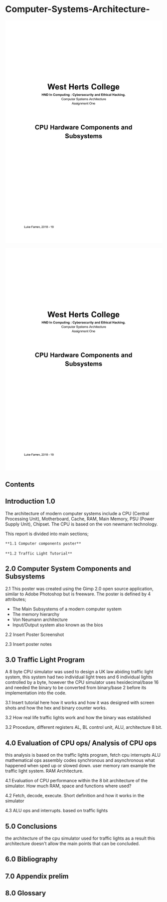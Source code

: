 # Computer-Systems-Architecture-

![Cover](https://github.com/LukeFarren/Computer-Systems-Architecture-/blob/master/CSA.png)

![Cover](https://github.com/LukeFarren/Computer-Systems-Architecture-/blob/master/CSA.png)


## Contents

## Introduction 1.0 

The architecture of modern computer systems include a CPU (Central Processing Unit), Motherboard, Cache, RAM, Main Memory, PSU (Power Supply Unit), Chipset. The CPU is based on the von newmann technology. 

This report is divided into main sections;

	**1.1 Computer components poster** 

	**1.2 Traffic Light Tutorial** 

## 2.0 Computer System Components and Subsystems

2.1 This poster was created using the Gimp 2.0 open source application, similar to Adobe Photoshop but is freeware. 
The poster is defined by 4 attributes;

* The Main Subsystems of a modern computer system
* The memory hierarchy 
* Von Neumann architecture 
* Input/Output system also known as the bios

2.2 Insert Poster Screenshot 

2.3 Insert poster notes

## 3.0 Traffic Light Program

A 8 byte CPU simulator was used to design a UK law abiding traffic light system, this system had two individual light trees and 6 individual lights controlled by a byte, however the CPU simulator uses hexidecimal/base 16 and needed the binary to be converted from binary/base 2 before its implementation into the code.

3.1 Insert tutorial here how it works and how it was designed with screen shots and how the hex and binary counter works. 

3.2 How real life traffic lights work and how the binary was established

3.2 Procedure, different registers AL, BL control unit, ALU, architecture 8 bit.

## 4.0 Evaluation of CPU ops/ Analysis of CPU ops

this analysis is based on the traffic lights program, fetch cpu interrupts ALU mathematical ops
assembly codes synchronous and asynchronous what happened when sped up or slowed down. user memory ram example the traffic light system. RAM Architecture. 

4.1 Evaluation of CPU performance within the 8 bit architecture of the simulator. How much RAM, space and functions where used?

4.2 Fetch, decode, execute. Short definition and how it works in the simulator

4.3 ALU ops and interrupts. based on traffic lights 

## 5.0 Conclusions

the architecture of the cpu simulator used for traffic lights as a result this architecture doesn't allow the main points that can be concluded. 

## 6.0 Bibliography

## 7.0 Appendix prelim

## 8.0 Glossary

 




